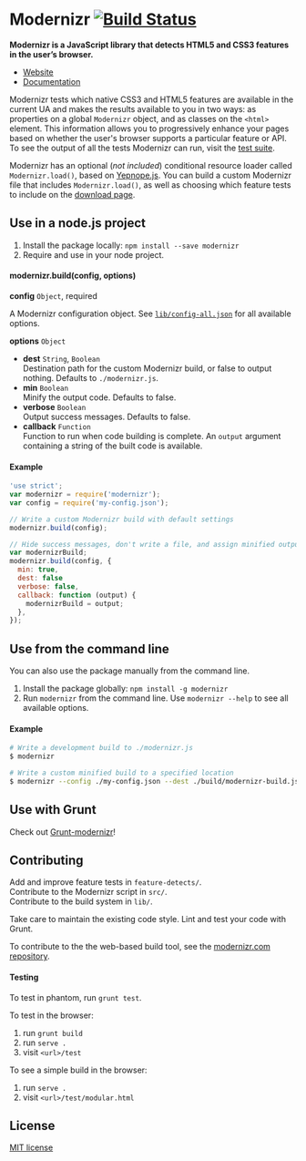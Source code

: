 # Modernizr [![Build Status](https://secure.travis-ci.org/Modernizr/Modernizr.png?branch=master)](http://travis-ci.org/Modernizr/Modernizr)

**Modernizr is a JavaScript library that detects HTML5 and CSS3 features in the user’s browser.**

- [Website](http://www.modernizr.com)
- [Documentation](http://www.modernizr.com/docs/)

Modernizr tests which native CSS3 and HTML5 features are available in the current UA and makes the results available to you in two ways: as properties on a global `Modernizr` object, and as classes on the `<html>` element. This information allows you to progressively enhance your pages based on whether the user's browser supports a particular feature or API. To see the output of all the tests Modernizr can run, visit the [test suite](http://modernizr.github.io/Modernizr/test/).

Modernizr has an optional (*not included*) conditional resource loader called `Modernizr.load()`, based on [Yepnope.js](http://yepnopejs.com). You can build a custom Modernizr file that includes `Modernizr.load()`, as well as choosing which feature tests to include on the [download page](http://www.modernizr.com/download/).

<!-- ## New Asynchronous Event Listeners

Often times people want to know when an asynchronous test is done so they can allow their application to react to it. In the past, you've had to rely on watching properties or `<html>` classes. Now you can react to asynchronus tests with the `.on` event.

The new api looks like this:

```javascript
// Listen to a test, give it a callback
Modernizr.on('testname', function( result ) {
  if (result) {
    console.log('The test passed!');
  }
  else {
    console.log('The test failed!');
  }
});
```

We guarantee that we'll only invoke your function once per time that you call `on`. We are currently not exposing the `trigger` functionality. Instead, use the `src/addTest` feature to control which async tests will expose and trigger the `on` functionality.

Only events on **asynchronous** tests are supported. Synchronous tests should be handled synchronously for speed and consistency.
 -->
## Use in a node.js project

<!-- Note: this step is not valid until Modernizr is registered with NPM -->

1. Install the package locally: `npm install --save modernizr`
2. Require and use in your node project.

#### modernizr.build(config, options)

**config** `Object`, required

A Modernizr configuration object. See [`lib/config-all.json`](lib/config-all.json) for all available options.

**options** `Object`

- **dest** `String`, `Boolean`  
    Destination path for the custom Modernizr build, or false to output nothing. Defaults to `./modernizr.js`.
- **min** `Boolean`  
    Minify the output code. Defaults to false.
- **verbose** `Boolean`  
    Output success messages. Defaults to false.
- **callback** `Function`  
    Function to run when code building is complete. An `output` argument containing a string of the built code is available.

#### Example

```js
'use strict';
var modernizr = require('modernizr');
var config = require('my-config.json');

// Write a custom Modernizr build with default settings
modernizr.build(config);

// Hide success messages, don't write a file, and assign minified output to a variable
var modernizrBuild;
modernizr.build(config, {
  min: true,
  dest: false
  verbose: false,
  callback: function (output) {
    modernizrBuild = output;
  },
});
```

## Use from the command line

You can also use the package manually from the command line.

1. Install the package globally: `npm install -g modernizr`
2. Run `modernizr` from the command line. Use `modernizr --help` to see all available options.

#### Example

```bash
# Write a development build to ./modernizr.js
$ modernizr

# Write a custom minified build to a specified location
$ modernizr --config ./my-config.json --dest ./build/modernizr-build.js --min
```

## Use with Grunt

Check out [Grunt-modernizr](https://github.com/Modernizr/grunt-modernizr)!

## Contributing

Add and improve feature tests in `feature-detects/`.  
Contribute to the Modernizr script in `src/`.  
Contribute to the build system in `lib/`.  

Take care to maintain the existing code style. Lint and test your code with Grunt.

To contribute to the the web-based build tool, see the [modernizr.com repository](https://github.com/Modernizr/modernizr.com/). 

#### Testing

To test in phantom, run `grunt test`.

To test in the browser:

1. run `grunt build`
2. run `serve .`
3. visit `<url>/test`

To see a simple build in the browser:

1. run `serve .`
2. visit  `<url>/test/modular.html`

## License

[MIT license](http://en.wikipedia.org/wiki/MIT_License)
